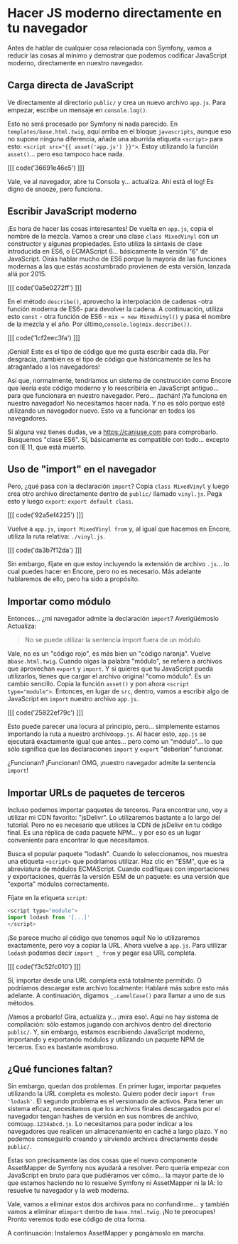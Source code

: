 # Hacer JS moderno directamente en tu navegador

Antes de hablar de cualquier cosa relacionada con Symfony, vamos a reducir las cosas al mínimo y demostrar que podemos codificar JavaScript moderno, directamente en nuestro navegador.

## Carga directa de JavaScript

Ve directamente al directorio `public/` y crea un nuevo archivo `app.js`. Para empezar, escribe un mensaje en `console.log()`.

Esto no será procesado por Symfony ni nada parecido. En `templates/base.html.twig`, aquí arriba en el bloque `javascripts`, aunque eso no supone ninguna diferencia, añade una aburrida etiqueta `<script>` para esto: `<script src="{{ asset('app.js') }}">`. Estoy utilizando la función `asset()`... pero eso tampoco hace nada.

[[[ code('36691e46e5') ]]]

Vale, ve al navegador, abre tu Consola y... actualiza. Ahí está el log! Es digno de snooze, pero funciona.

## Escribir JavaScript moderno

¡Es hora de hacer las cosas interesantes! De vuelta en `app.js`, copia el nombre de la mezcla. Vamos a crear una clase `class MixedVinyl` con un constructor y algunas propiedades. Esto utiliza la sintaxis de clase introducida en ES6, o ECMAScript 6... básicamente la versión "6" de JavaScript. Oirás hablar mucho de ES6 porque la mayoría de las funciones modernas a las que estás acostumbrado provienen de esta versión, lanzada allá por 2015.

[[[ code('0a5e0272ff') ]]]

En el método `describe()`, aprovecho la interpolación de cadenas -otra función moderna de ES6- para devolver la cadena. A continuación, utiliza esto `const` - otra función de ES6 - `mix = new MixedVinyl()` y pasa el nombre de la mezcla y el año. Por último,`console.log(mix.describe())`.

[[[ code('1cf2eec3fa') ]]]

¡Genial! Este es el tipo de código que me gusta escribir cada día. Por desgracia, ¡también es el tipo de código que históricamente se les ha atragantado a los navegadores!

Así que, normalmente, tendríamos un sistema de construcción como Encore que leería este código moderno y lo reescribiría en JavaScript antiguo... para que funcionara en nuestro navegador. Pero... ¡tachán! ¡Ya funciona en nuestro navegador! No necesitamos hacer nada. Y no es sólo porque esté utilizando un navegador nuevo. Esto va a funcionar en todos los navegadores.

Si alguna vez tienes dudas, ve a https://caniuse.com para comprobarlo. Busquemos "clase ES6". Sí, básicamente es compatible con todo... excepto con IE 11, que está muerto.

## Uso de "import" en el navegador

Pero, ¿qué pasa con la declaración `import`? Copia `class MixedVinyl` y luego crea otro archivo directamente dentro de `public/` llamado `vinyl.js`. Pega esto y luego `export`: `export default class`.

[[[ code('92a5ef4225') ]]]

Vuelve a `app.js`, `import MixedVinyl from` y, al igual que hacemos en Encore, utiliza la ruta relativa: `./vinyl.js`.

[[[ code('da3b7f12da') ]]]

Sin embargo, fíjate en que estoy incluyendo la extensión de archivo `.js`... lo cual puedes hacer en Encore, pero no es necesario. Más adelante hablaremos de ello, pero ha sido a propósito.

## Importar como módulo

Entonces... ¿mi navegador admite la declaración `import`? Averigüémoslo Actualiza:

> No se puede utilizar la sentencia import fuera de un módulo

Vale, no es un "código rojo", es más bien un "código naranja". Vuelve a`base.html.twig`. Cuando oigas la palabra "módulo", se refiere a archivos que aprovechan `export` y `import`. Y si quieres que tu JavaScript pueda utilizarlos, tienes que cargar el archivo original "como módulo". Es un cambio sencillo. Copia la función `asset()` y pon ahora `<script type="module">`. Entonces, en lugar de `src`, dentro, vamos a escribir algo de JavaScript en `import` nuestro archivo `app.js`.

[[[ code('25822ef79c') ]]]

Esto puede parecer una locura al principio, pero... simplemente estamos importando la ruta a nuestro archivo`app.js`. Al hacer esto, `app.js` se ejecutará exactamente igual que antes... pero como un "módulo"... lo que sólo significa que las declaraciones `import` y `export` "deberían" funcionar.

¿Funcionan? ¡Funcionan! OMG, ¡nuestro navegador admite la sentencia `import`! 

## Importar URLs de paquetes de terceros

Incluso podemos importar paquetes de terceros. Para encontrar uno, voy a utilizar mi CDN favorito: "jsDelivr". Lo utilizaremos bastante a lo largo del tutorial. Pero no es necesario que utilices la CDN de jsDelivr en tu código final. Es una réplica de cada paquete NPM... y por eso es un lugar conveniente para encontrar lo que necesitamos.

Busca el popular paquete "lodash". Cuando lo seleccionamos, nos muestra una etiqueta `<script>` que podríamos utilizar. Haz clic en "ESM", que es la abreviatura de módulos ECMAScript. Cuando codifiques con importaciones y exportaciones, querrás la versión ESM de un paquete: es una versión que "exporta" módulos correctamente.

Fíjate en la etiqueta `script`:

```js
<script type="module">
import lodash from '[...]'
</script>
```

¡Se parece mucho al código que tenemos aquí! No lo utilizaremos exactamente, pero voy a copiar la URL. Ahora vuelve a `app.js`. Para utilizar `lodash` podemos decir `import _ from` y pegar esa URL completa.

[[[ code('f3c52fc010') ]]]

Sí, importar desde una URL completa está totalmente permitido. O podríamos descargar este archivo localmente: Hablaré más sobre esto más adelante. A continuación, digamos `_.camelCase()` para llamar a uno de sus métodos.

¡Vamos a probarlo! Gira, actualiza y... ¡mira eso!. Aquí no hay sistema de compilación: sólo estamos jugando con archivos dentro del directorio `public/`. Y, sin embargo, estamos escribiendo JavaScript moderno, importando y exportando módulos y utilizando un paquete NPM de terceros. Eso es bastante asombroso.

## ¿Qué funciones faltan?

Sin embargo, quedan dos problemas. En primer lugar, importar paquetes utilizando la URL completa es molesto. Quiero poder decir `import from 'lodash'`. El segundo problema es el versionado de activos. Para tener un sistema eficaz, necesitamos que los archivos finales descargados por el navegador tengan hashes de versión en sus nombres de archivo, como`app.1234abcd.js`. Lo necesitamos para poder indicar a los navegadores que realicen un almacenamiento en caché a largo plazo. Y no podemos conseguirlo creando y sirviendo archivos directamente desde `public/`.

Estas son precisamente las dos cosas que el nuevo componente AssetMapper de Symfony nos ayudará a resolver. Pero quería empezar con JavaScript en bruto para que pudiéramos ver cómo... la mayor parte de lo que estamos haciendo no lo resuelve Symfony ni AssetMapper ni la IA: lo resuelve tu navegador y la web moderna.

Vale, vamos a eliminar estos dos archivos para no confundirme... y también vamos a eliminar el`import` dentro de `base.html.twig`. ¡No te preocupes! Pronto veremos todo ese código de otra forma.

A continuación: Instalemos AssetMapper y pongámoslo en marcha.
